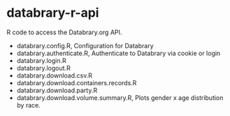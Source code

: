 # databrary-r-api

R code to access the Databrary.org API.

- databrary.config.R, Configuration for Databrary
- databrary.authenticate.R, Authenticate to Databrary via cookie or login
- databrary.login.R
- databrary.logout.R
- databrary.download.csv.R
- databrary.download.containers.records.R
- databrary.download.party.R
- databrary.download.volume.summary.R, Plots gender x age distribution by race.